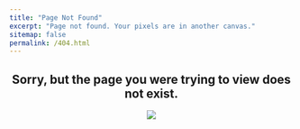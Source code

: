 ```yaml
---
title: "Page Not Found"
excerpt: "Page not found. Your pixels are in another canvas."
sitemap: false
permalink: /404.html
---
```


<h2 align="center">Sorry, but the page you were trying to view does not exist.</h2>
<p align="center"><img src="https://www.elegantthemes.com/blog/wp-content/uploads/2020/02/000-404.png"></p>
